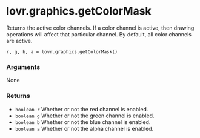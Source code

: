 <!--
category: reference
-->

lovr.graphics.getColorMask
===

Returns the active color channels.  If a color channel is active, then drawing operations will
affect that particular channel.  By default, all color channels are active.

    r, g, b, a = lovr.graphics.getColorMask()

### Arguments

None

### Returns

- `boolean r` Whether or not the red channel is enabled.
- `boolean g` Whether or not the green channel is enabled.
- `boolean b` Whether or not the blue channel is enabled.
- `boolean a` Whether or not the alpha channel is enabled.
